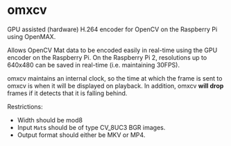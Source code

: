 # omxcv
GPU assisted (hardware) H.264 encoder for OpenCV on the Raspberry Pi using OpenMAX.

Allows OpenCV Mat data to be encoded easily in real-time using the GPU encoder on the Raspberry Pi. On the Raspberry Pi 2, resolutions up to 640x480 can be saved in real-time (i.e. maintaining 30FPS).

omxcv maintains an internal clock, so the time at which the frame is sent to omxcv is when it will be displayed on playback. In addition, omxcv **will drop** frames if it detects that it is falling behind. 

Restrictions:
* Width should be mod8
* Input `Mat`s should be of type CV_8UC3 BGR images.
* Output format should either be MKV or MP4.
